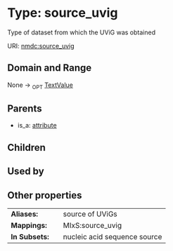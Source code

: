 
# Type: source_uvig


Type of dataset from which the UViG was obtained

URI: [nmdc:source_uvig](https://microbiomedata/meta/source_uvig)


## Domain and Range

None ->  <sub>OPT</sub> [TextValue](TextValue.md)

## Parents

 *  is_a: [attribute](attribute.md)

## Children


## Used by


## Other properties

|  |  |  |
| --- | --- | --- |
| **Aliases:** | | source of UViGs |
| **Mappings:** | | MIxS:source_uvig |
| **In Subsets:** | | nucleic acid sequence source |

